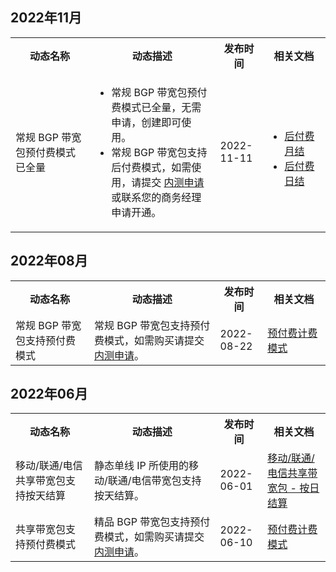 ## 2022年11月
<table>
<tr>
<th width="25%">动态名称</th>
<th width="40%">动态描述</th>
<th width="15%">发布时间</th>
<th width="20%">相关文档</th>
</tr>
<tr>
<td>常规 BGP 带宽包预付费模式已全量</td> 
<td><ul>
<li>常规 BGP 带宽包预付费模式已全量，无需申请，创建即可使用。</li>
<li>常规 BGP 带宽包支持后付费模式，如需使用，请提交  <a href="https://cloud.tencent.com/apply/p/6b45aewuovj">内测申请</a> 或联系您的商务经理申请开通。</li>
</ul></td> 
<td>2022-11-11</td> 
<td><ul></br>
<li><a href="https://cloud.tencent.com/document/product/684/51876">后付费月结</a></li>
<li><a href="https://cloud.tencent.com/document/product/684/75238">后付费日结</a></li></ul></td> 
</tr>
</table>


## 2022年08月
<table>
<tr>
<th width="25%">动态名称</th>
<th width="40%">动态描述</th>
<th width="15%">发布时间</th>
<th width="20%">相关文档</th>
</tr>
<tr>
<td>常规 BGP 带宽包支持预付费模式</td> 
<td>常规 BGP 带宽包支持预付费模式，如需购买请提交 <a href="https://cloud.tencent.com/apply/p/6b45aewuovj">内测申请</a>。</td> 
<td>2022-08-22</td> 
<td><a href="https://cloud.tencent.com/document/product/684/15255#bgp">预付费计费模式</a></td> 
</tr>
</table>


## 2022年06月
<table>
<tr>
<th width="25%">动态名称</th>
<th width="40%">动态描述</th>
<th width="15%">发布时间</th>
<th width="20%">相关文档</th>
</tr>
<tr>
<td>移动/联通/电信共享带宽包支持按天结算</td> 
<td>静态单线 IP 所使用的移动/联通/电信带宽包支持按天结算。</td> 
<td>2022-06-01</td> 
<td><a href="https://cloud.tencent.com/document/product/684/15255#arjs">移动/联通/电信共享带宽包 - 按日结算</a></td> 
</tr>
<tr>
<td>共享带宽包支持预付费模式</td> 
<td>精品 BGP 带宽包支持预付费模式，如需购买请提交 <a href="https://cloud.tencent.com/apply/p/224jt7718s8">内测申请</a>。</td> 
<td>2022-06-10</td> 
<td><a href="https://cloud.tencent.com/document/product/684/75236#BGPYFF">预付费计费模式</a></td> 
</tr>
</table>
